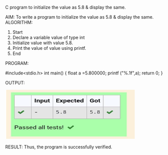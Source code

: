 C program to initialize the value as 5.8 & display the same.

AIM:
To write a program to initialize the value as 5.8 & display the same.
ALGORITHM:
1. Start
2. Declare a variable value of type int
3. Initialize value with value 5.8.
4. Print the value of value using printf.
5. End

PROGRAM:

#include<stdio.h>
int main()
{
float a =5.800000;
printf ("%.1f",a);
return 0;
}


OUTPUT:

![alt text](image-1.png)

RESULT:
Thus, the program is successfully verified.